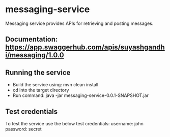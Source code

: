 # messaging-service
Messaging service provides APIs for retrieving and posting messages.

## Documentation: https://app.swaggerhub.com/apis/suyashgandhi/messaging/1.0.0

## Running the service
- Build the service using: mvn clean install
- cd into the target directory
- Run command: java -jar messaging-service-0.0.1-SNAPSHOT.jar

## Test credentials
To test the service use the below test credentials:
username: john
password: secret
